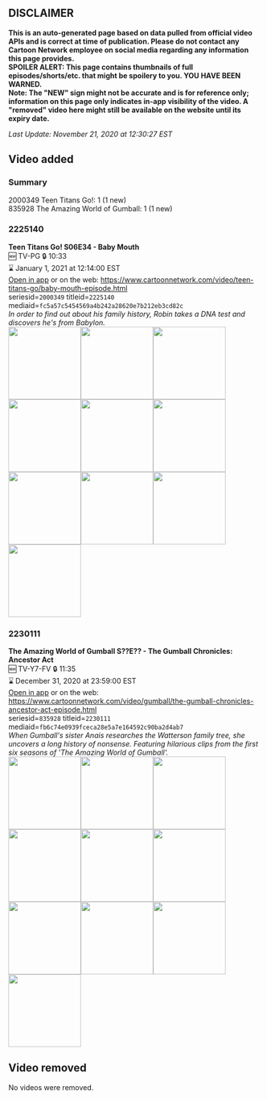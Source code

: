 ## DISCLAIMER
**This is an auto-generated page based on data pulled from official video APIs and is correct at time of publication. Please do not contact any Cartoon Network employee on social media regarding any information this page provides.**  
**SPOILER ALERT: This page contains thumbnails of full episodes/shorts/etc. that might be spoilery to you. YOU HAVE BEEN WARNED.**  
**Note: The "NEW" sign might not be accurate and is for reference only; information on this page only indicates in-app visibility of the video. A "removed" video here might still be available on the website until its expiry date.**  

_Last Update: November 21, 2020 at 12:30:27 EST_
## Video added
### Summary
2000349 Teen Titans Go!: 1 (1 new)  
835928 The Amazing World of Gumball: 1 (1 new)  
### 2225140
**Teen Titans Go! S06E34 - Baby Mouth**  
🆕 TV-PG 🔒 10:33  
⌛ January 1, 2021 at 12:14:00 EST  
[Open in app](https://tinyurl.com/y6h6h9je) or on the web: https://www.cartoonnetwork.com/video/teen-titans-go/baby-mouth-episode.html  
seriesid=`2000349` titleid=`2225140` mediaid=`fc5a57c5454569a4b242a28620e7b212eb3cd82c`  
_In order to find out about his family history, Robin takes a DNA test and discovers he's from Babylon._  
<a href="https://s3.amazonaws.com/cartoonorchestrator/2225140_001_1280x720.jpg"><img src="https://s3.amazonaws.com/cartoonorchestrator/2225140_001_640x360.jpg" height="144px" /></a><a href="https://s3.amazonaws.com/cartoonorchestrator/2225140_002_1280x720.jpg"><img src="https://s3.amazonaws.com/cartoonorchestrator/2225140_002_640x360.jpg" height="144px" /></a><a href="https://s3.amazonaws.com/cartoonorchestrator/2225140_003_1280x720.jpg"><img src="https://s3.amazonaws.com/cartoonorchestrator/2225140_003_640x360.jpg" height="144px" /></a><a href="https://s3.amazonaws.com/cartoonorchestrator/2225140_004_1280x720.jpg"><img src="https://s3.amazonaws.com/cartoonorchestrator/2225140_004_640x360.jpg" height="144px" /></a><a href="https://s3.amazonaws.com/cartoonorchestrator/2225140_005_1280x720.jpg"><img src="https://s3.amazonaws.com/cartoonorchestrator/2225140_005_640x360.jpg" height="144px" /></a><a href="https://s3.amazonaws.com/cartoonorchestrator/2225140_006_1280x720.jpg"><img src="https://s3.amazonaws.com/cartoonorchestrator/2225140_006_640x360.jpg" height="144px" /></a><a href="https://s3.amazonaws.com/cartoonorchestrator/2225140_007_1280x720.jpg"><img src="https://s3.amazonaws.com/cartoonorchestrator/2225140_007_640x360.jpg" height="144px" /></a><a href="https://s3.amazonaws.com/cartoonorchestrator/2225140_008_1280x720.jpg"><img src="https://s3.amazonaws.com/cartoonorchestrator/2225140_008_640x360.jpg" height="144px" /></a><a href="https://s3.amazonaws.com/cartoonorchestrator/2225140_009_1280x720.jpg"><img src="https://s3.amazonaws.com/cartoonorchestrator/2225140_009_640x360.jpg" height="144px" /></a><a href="https://s3.amazonaws.com/cartoonorchestrator/2225140_010_1280x720.jpg"><img src="https://s3.amazonaws.com/cartoonorchestrator/2225140_010_640x360.jpg" height="144px" /></a>
### 2230111
**The Amazing World of Gumball S??E?? - The Gumball Chronicles: Ancestor Act**  
🆕 TV-Y7-FV 🔒 11:35  
⌛ December 31, 2020 at 23:59:00 EST  
[Open in app](https://tinyurl.com/yxcu3fee) or on the web: https://www.cartoonnetwork.com/video/gumball/the-gumball-chronicles-ancestor-act-episode.html  
seriesid=`835928` titleid=`2230111` mediaid=`fb6c74e0939fceca28e5a7e164592c90ba2d4ab7`  
_When Gumball's sister Anais researches the Watterson family tree, she uncovers a long history of nonsense. Featuring hilarious clips from the first six seasons of 'The Amazing World of Gumball'._  
<a href="https://s3.amazonaws.com/cartoonorchestrator/2230111_001_1280x720.jpg"><img src="https://s3.amazonaws.com/cartoonorchestrator/2230111_001_640x360.jpg" height="144px" /></a><a href="https://s3.amazonaws.com/cartoonorchestrator/2230111_002_1280x720.jpg"><img src="https://s3.amazonaws.com/cartoonorchestrator/2230111_002_640x360.jpg" height="144px" /></a><a href="https://s3.amazonaws.com/cartoonorchestrator/2230111_003_1280x720.jpg"><img src="https://s3.amazonaws.com/cartoonorchestrator/2230111_003_640x360.jpg" height="144px" /></a><a href="https://s3.amazonaws.com/cartoonorchestrator/2230111_004_1280x720.jpg"><img src="https://s3.amazonaws.com/cartoonorchestrator/2230111_004_640x360.jpg" height="144px" /></a><a href="https://s3.amazonaws.com/cartoonorchestrator/2230111_005_1280x720.jpg"><img src="https://s3.amazonaws.com/cartoonorchestrator/2230111_005_640x360.jpg" height="144px" /></a><a href="https://s3.amazonaws.com/cartoonorchestrator/2230111_006_1280x720.jpg"><img src="https://s3.amazonaws.com/cartoonorchestrator/2230111_006_640x360.jpg" height="144px" /></a><a href="https://s3.amazonaws.com/cartoonorchestrator/2230111_007_1280x720.jpg"><img src="https://s3.amazonaws.com/cartoonorchestrator/2230111_007_640x360.jpg" height="144px" /></a><a href="https://s3.amazonaws.com/cartoonorchestrator/2230111_008_1280x720.jpg"><img src="https://s3.amazonaws.com/cartoonorchestrator/2230111_008_640x360.jpg" height="144px" /></a><a href="https://s3.amazonaws.com/cartoonorchestrator/2230111_009_1280x720.jpg"><img src="https://s3.amazonaws.com/cartoonorchestrator/2230111_009_640x360.jpg" height="144px" /></a><a href="https://s3.amazonaws.com/cartoonorchestrator/2230111_010_1280x720.jpg"><img src="https://s3.amazonaws.com/cartoonorchestrator/2230111_010_640x360.jpg" height="144px" /></a>
## Video removed
No videos were removed.  
